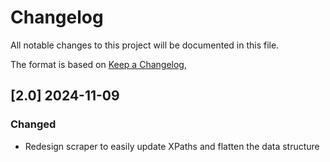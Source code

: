 # Changelog
All notable changes to this project will be documented in this file.

The format is based on [Keep a Changelog](https://keepachangelog.com/en/1.0.0/),
## [2.0] 2024-11-09
### Changed
- Redesign scraper to easily update XPaths and flatten the data structure